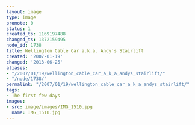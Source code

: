 ```yaml
---
layout: image
type: image
promote: 0
status: 1
created_ts: 1169197488
changed_ts: 1372159495
node_id: 1738
title: Wellington Cable Car a.k.a. Andy's Stairlift
created: '2007-01-19'
changed: '2013-06-25'
aliases:
- "/2007/01/19/wellington_cable_car_a_k_a_andys_stairlift/"
- "/node/1738/"
permalink: "/2007/01/19/wellington_cable_car_a_k_a_andys_stairlift/"
tags:
- The first few days
images:
- src: image/images/IMG_1510.jpg
  name: IMG_1510.jpg
---
```


